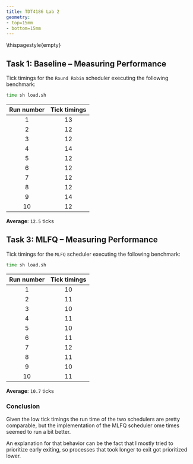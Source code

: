 ```yaml
---
title: TDT4186 Lab 2
geometry: 
- top=15mm
- bottom=15mm
---
```

\thispagestyle{empty}

## Task 1: Baseline – Measuring Performance

Tick timings for the `Round Robin` scheduler executing the following benchmark:

```bash
time sh load.sh
```

| Run number | Tick timings |
| :--------: | :----------: |
|     1      |      13      |
|     2      |      12      |
|     3      |      12      |
|     4      |      14      |
|     5      |      12      |
|     6      |      12      |
|     7      |      12      |
|     8      |      12      |
|     9      |      14      |
|     10     |      12      |

**Average**: `12.5` ticks

## Task 3: MLFQ – Measuring Performance

Tick timings for the `MLFQ` scheduler executing the following benchmark:

```bash
time sh load.sh
```

| Run number | Tick timings |
| :--------: | :----------: |
|     1      |      10      |
|     2      |      11      |
|     3      |      10      |
|     4      |      11      |
|     5      |      10      |
|     6      |      11      |
|     7      |      12      |
|     8      |      11      |
|     9      |      10      |
|     10     |      11      |

**Average**: `10.7` ticks

### Conclusion

Given the low tick timings the run time of the two schedulers are pretty comparable, but the implementation of the MLFQ scheduler ome times seemed to run a bit better.

An explanation for that behavior can be the fact that I mostly tried to prioritize early exiting, so processes that took longer to exit got prioritized lower.
